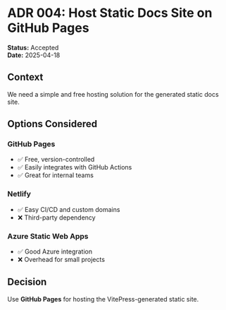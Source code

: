 ﻿# ADR 004: Host Static Docs Site on GitHub Pages

**Status:** Accepted  
**Date:** 2025-04-18

## Context

We need a simple and free hosting solution for the generated static docs site.

## Options Considered

### GitHub Pages
- ✅ Free, version-controlled
- ✅ Easily integrates with GitHub Actions
- ✅ Great for internal teams

### Netlify
- ✅ Easy CI/CD and custom domains
- ❌ Third-party dependency

### Azure Static Web Apps
- ✅ Good Azure integration
- ❌ Overhead for small projects

## Decision

Use **GitHub Pages** for hosting the VitePress-generated static site.
